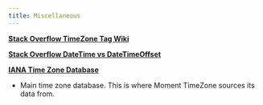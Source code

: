 ```yaml
---
title: Miscellaneous
---
```


<b><a href="http://stackoverflow.com/tags/timezone/info" target="_blank">Stack Overflow TimeZone Tag Wiki</a></b>

<b><a href="http://stackoverflow.com/questions/4331189/datetime-vs-datetimeoffset" target="_blank">Stack Overflow DateTime vs DateTimeOffset</a></b>

<b><a href="https://www.iana.org/time-zones" target="_blank">IANA Time Zone Database</a></b>
- Main time zone database. This is where Moment TimeZone sources its data from.
